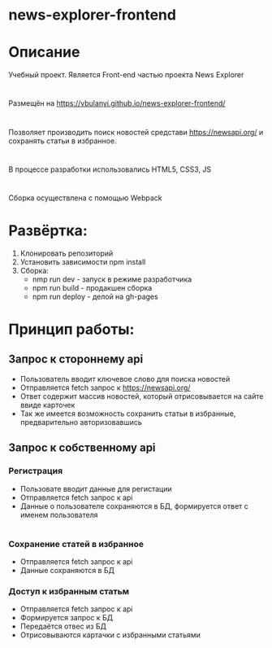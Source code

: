 # news-explorer-frontend

# Описание

Учебный проект. Является Front-end частью проекта News Explorer
#
Размещён на https://vbulanyi.github.io/news-explorer-frontend/
#
Позволяет производить поиск новостей средстави https://newsapi.org/ и сохранять статьи в избранное.
#
В процессе разработки использовались HTML5, CSS3, JS
#
Сборка осуществлена с помощью Webpack
#
# Развёртка:
1. Клонировать репозиторий
2. Установить зависимости npm install
3. Сборка:
   * nmp run dev - запуск в режиме разработчика
   * npm run build - продакшен сборка
   * npm run deploy - делой на gh-pages
#
# Принцип работы:
## Запрос к стороннему api
* Пользователь вводит ключевое слово для поиска новостей
* Отправляется fetch запрос к https://newsapi.org/
* Ответ содержит массив новостей, который отрисовывается на сайте ввиде карточек
* Так же имеется возможность сохранить статьи в избранные, предварительно авторизовавшись

## Запрос к собственному api
### Регистрация
* Пользовате вводит данные для регистации
* Отправляется fetch запрос к api
* Данные о пользователе сохраняются в БД, формируется ответ с именем пользователя
#
### Сохранение статей в избранное
* Отправляется fetch запрос к api
* Данные сохраняются в БД

### Доступ к избранным статьм
* Отправляется fetch запрос к api
* Формируется запрос к БД
* Передаётся отвес из БД
* Отрисовываются картачки с избранными статьями



